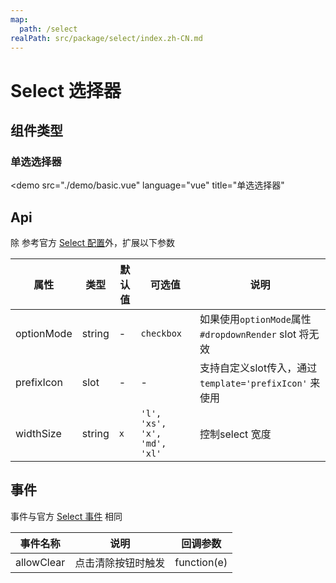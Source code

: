 ```yaml
---
map:
  path: /select
realPath: src/package/select/index.zh-CN.md
---
```


# Select 选择器

## 组件类型

### 单选选择器

<demo src="./demo/basic.vue"
  language="vue"
  title="单选选择器"
  >
</demo>

<!-- ## 组件大小

<demo src="./demo/size.vue"
  language="vue"
  title="组件大小"
  >
</demo>

## 标签选择器状态

<demo src="./demo/checkbox.vue"
  language="vue"
  title="标签选择器状态"
  >
</demo>

## PrefixIcon slot

<demo src="./demo/prefix.vue"
  language="vue"
  title="PrefixIcon slot"
  >
</demo> -->

## Api

除 参考官方 [Select 配置](https://2x.antdv.com/components/select-cn#API)外，扩展以下参数


| 属性               | 类型                                                      | 默认值  | 可选值 | 说明                     |
| ------------------ | --------------------------------------------------------- | ------- | ------ | ------------------------ |
| optionMode      | string                                              | -  |  `checkbox`      |  如果使用`optionMode`属性 `#dropdownRender` slot 将无效|
| prefixIcon      | slot                                            | -  |  -      |  支持自定义slot传入，通过`template='prefixIcon'` 来使用|
| widthSize      | string                                            | `x`  |  `'l', 'xs', 'x', 'md', 'xl'`      |  控制select 宽度|

## 事件

事件与官方 [Select 事件](https://2x.antdv.com/components/select-cn#API) 相同

| 事件名称 | 说明                                 | 回调参数    |
| -------- | ------------------------------------ | ----------- |
| allowClear   | 点击清除按钮时触发 | function(e) |
